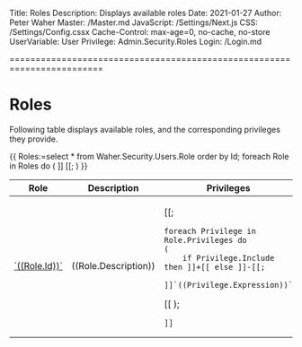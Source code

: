 ﻿Title: Roles
Description: Displays available roles
Date: 2021-01-27
Author: Peter Waher
Master: /Master.md
JavaScript: /Settings/Next.js
CSS: /Settings/Config.cssx
Cache-Control: max-age=0, no-cache, no-store
UserVariable: User
Privilege: Admin.Security.Roles
Login: /Login.md

========================================================================

Roles
===================

Following table displays available roles, and the corresponding privileges they provide.

<table>
<thead>
<tr>
<th>Role</th>
<th>Description</th>
<th>Privileges</th>
</tr>
</thead>
<tbody>
{{
Roles:=select * from Waher.Security.Users.Role order by Id;
foreach Role in Roles do
(
	]]<tr><td><a target="_blank" href="Role.md?RoleId=((Role.Id))">`((Role.Id))`</a></td><td>

((Role.Description))

</td><td>

[[;

	foreach Privilege in Role.Privileges do
	(
		if Privilege.Include then ]]+[[ else ]]-[[;
		]]`((Privilege.Expression))`  
[[
	);

	]]

</td></tr>
[[;
)
}}
</tbody>
</table>
